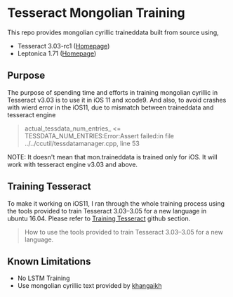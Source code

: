 # Tesseract Mongolian Training
This repo provides mongolian cyrillic traineddata built from source using, 
* Tesseract 3.03-rc1 ([Homepage](https://www.google.com))
* Leptonica 1.71 ([Homepage](http://www.leptonica.com/))

## Purpose
The purpose of spending time and efforts in training mongolian cyrillic in Tesseract v3.03 is to use it in iOS 11 and xcode9. And also, to avoid crashes with wierd error in the iOS11, due to mismatch between traineddata and tesseract engine
> actual_tessdata_num_entries_ <= TESSDATA_NUM_ENTRIES:Error:Assert failed:in file ../../ccutil/tessdatamanager.cpp, line 53

NOTE: It doesn't mean that mon.traineddata is trained only for iOS. It will work  with tesseract engine v3.03 and above. 

## Training Tesseract
To make it working on iOS11, I ran through the whole training process using the tools provided to train Tesseract 3.03–3.05 for a new language in ubuntu 16.04. Please refer to [Training Tesseract](https://github.com/tesseract-ocr/tesseract/wiki/Training-Tesseract#introduction) github section. 
> How to use the tools provided to train Tesseract 3.03–3.05 for a new language.

## Known Limitations
* No LSTM Training 
* Use mongolian cyrillic text provided by [khangaikh](https://github.com/khangaikh/tesseract-mon)
